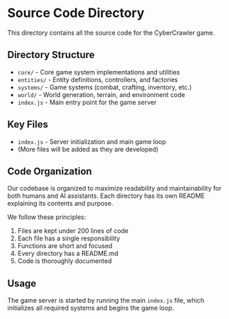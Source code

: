# Source Code Directory

This directory contains all the source code for the CyberCrawler game.

## Directory Structure

- `core/` - Core game system implementations and utilities
- `entities/` - Entity definitions, controllers, and factories
- `systems/` - Game systems (combat, crafting, inventory, etc.)
- `world/` - World generation, terrain, and environment code
- `index.js` - Main entry point for the game server

## Key Files

- `index.js` - Server initialization and main game loop
- (More files will be added as they are developed)

## Code Organization

Our codebase is organized to maximize readability and maintainability for both humans and AI assistants. Each directory has its own README explaining its contents and purpose.

We follow these principles:
1. Files are kept under 200 lines of code
2. Each file has a single responsibility
3. Functions are short and focused
4. Every directory has a README.md
5. Code is thoroughly documented

## Usage

The game server is started by running the main `index.js` file, which initializes all required systems and begins the game loop.
